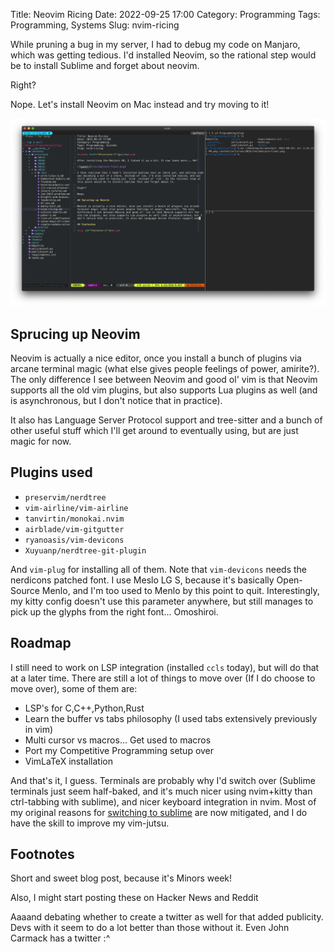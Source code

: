 Title: Neovim Ricing
Date: 2022-09-25 17:00
Category: Programming
Tags: Programming, Systems
Slug: nvim-ricing

While pruning a bug in my server, I had to debug my code on Manjaro, which was getting tedious. I'd installed Neovim, so the rational step would be to install Sublime and forget about neovim.

Right?

Nope. Let's install Neovim on Mac instead and try moving to it!

![neovim](/articles/2022/res/neovim.png)

## Sprucing up Neovim

Neovim is actually a nice editor, once you install a bunch of plugins via arcane terminal magic (what else gives people feelings of power, amirite?). The only difference I see between Neovim and good ol' vim is that Neovim supports all the old vim plugins, but also supports Lua plugins as well (and is asynchronous, but I don't notice that in practice).

It also has Language Server Protocol support and tree-sitter and a bunch of other useful stuff which I'll get around to eventually using, but are just magic for now.

## Plugins used

* `preservim/nerdtree`
* `vim-airline/vim-airline`
* `tanvirtin/monokai.nvim`
* `airblade/vim-gitgutter`
* `ryanoasis/vim-devicons`
* `Xuyuanp/nerdtree-git-plugin`

And `vim-plug` for installing all of them. Note that `vim-devicons` needs the nerdicons patched font. I use Meslo LG S, because it's basically Open-Source Menlo, and I'm too used to Menlo by this point to quit. Interestingly, my kitty config doesn't use this parameter anywhere, but still manages to pick up the glyphs from the right font... Omoshiroi.

## Roadmap

I still need to work on LSP integration (installed `ccls` today), but will do that at a later time. There are still a lot of things to move over (If I do choose to move over), some of them are:

* LSP's for C,C++,Python,Rust
* Learn the buffer vs tabs philosophy (I used tabs extensively previously in vim)
* Multi cursor vs macros... Get used to macros
* Port my Competitive Programming setup over
* VimLaTeX installation

And that's it, I guess. Terminals are probably why I'd switch over (Sublime terminals just seem half-baked, and it's much nicer using nvim+kitty than ctrl-tabbing with sublime), and nicer keyboard integration in nvim. Most of my original reasons for [switching to sublime](https://aniruddhadeb.com/articles/2021/sublime-text-setup) are now mitigated, and I do have the skill to improve my vim-jutsu.

## Footnotes

Short and sweet blog post, because it's Minors week!

Also, I might start posting these on Hacker News and Reddit

Aaaand debating whether to create a twitter as well for that added publicity. Devs with it seem to do a lot better than those without it. Even John Carmack has a twitter :^
